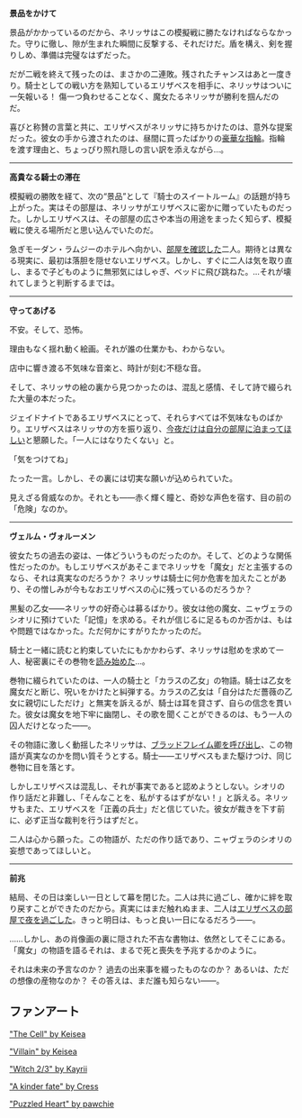 <!-- title: 紙のように薄い -->
<!-- relationship: Romantic -->

**景品をかけて**

景品がかかっているのだから、ネリッサはこの模擬戦に勝たなければならなかった。守りに徹し、隙が生まれた瞬間に反撃する、それだけだ。盾を構え、剣を握りしめ、準備は完璧なはずだった。

だが二戦を終えて残ったのは、まさかの二連敗。残されたチャンスはあと一度きり。騎士としての戦い方を熟知しているエリザベスを相手に、ネリッサはついに一矢報いる！ 傷一つ負わせることなく、魔女たるネリッサが勝利を掴んだのだ。

喜びと称賛の言葉と共に、エリザベスがネリッサに持ちかけたのは、意外な提案だった。彼女の手から渡されたのは、昼間に買ったばかりの[豪華な指輪](https://www.youtube.com/live/uEB2dIe37oo?si=mzKgTVZtwUq3Rxv&t=20334)。指輪を渡す理由と、ちょっぴり照れ隠しの言い訳を添えながら…。

---

**高貴なる騎士の滞在**

模擬戦の勝敗を経て、次の“景品”として『騎士のスイートルーム』の話題が持ち上がった。実はその部屋は、ネリッサがエリザベスに密かに贈っていたものだった。しかしエリザベスは、その部屋の広さや本当の用途をまったく知らず、模擬戦に使える場所だと思い込んでいたのだ。

急ぎモーダン・ラムジーのホテルへ向かい、[部屋を確認した](https://www.youtube.com/watch?v=uEB2dIe37oo&t=20591s)二人。期待とは異なる現実に、最初は落胆を隠せないエリザベス。しかし、すぐに二人は気を取り直し、まるで子どものように無邪気にはしゃぎ、ベッドに飛び跳ねた。…それが壊れてしまうと判断するまでは。

---

**守ってあげる**

不安。そして、恐怖。

理由もなく揺れ動く絵画。それが誰の仕業かも、わからない。

店中に響き渡る不気味な音楽と、時計が刻む不穏な音。

そして、ネリッサの絵の裏から見つかったのは、混乱と感情、そして詩で綴られた大量の本だった。

ジェイドナイトであるエリザベスにとって、それらすべては不気味なものばかり。エリザベスはネリッサの方を振り返り、[今夜だけは自分の部屋に泊まってほしい](https://www.youtube.com/watch?v=uEB2dIe37oo&t=22594s)と懇願した。「一人にはなりたくない」と。

「気をつけてね」

たった一言。しかし、その裏には切実な願いが込められていた。

見えざる脅威なのか。それとも――赤く輝く瞳と、奇妙な声色を宿す、目の前の「危険」なのか。

---

**ヴェルム・ヴォルーメン**

彼女たちの過去の姿は、一体どういうものだったのか。そして、どのような関係性だったのか。もしエリザベスがあそこまでネリッサを「魔女」だと主張するのなら、それは真実なのだろうか？ ネリッサは騎士に何か危害を加えたことがあり、その憎しみが今もなおエリザベスの心に残っているのだろうか？

黒髪の乙女――ネリッサの好奇心は募るばかり。彼女は他の魔女、ニャヴェラのシオリに預けていた「記憶」を求める。それが信じるに足るものか否かは、もはや問題ではなかった。ただ何かにすがりたかったのだ。

騎士と一緒に読むと約束していたにもかかわらず、ネリッサは慰めを求めて一人、秘密裏にその巻物を[読み始めた](https://youtu.be/-BFf3e6YJwY?t=13021)...。

巻物に綴られていたのは、一人の騎士と「カラスの乙女」の物語。騎士は乙女を魔女だと断じ、呪いをかけたと糾弾する。カラスの乙女は「自分はただ薔薇の乙女に親切にしただけ」と無実を訴えるが、騎士は耳を貸さず、自らの信念を貫いた。彼女は魔女を地下牢に幽閉し、その歌を聞くことができるのは、もう一人の囚人だけとなった――。

その物語に激しく動揺したネリッサは、[ブラッドフレイム卿を呼び出し](https://youtu.be/-BFf3e6YJwY?t=13185)、この物語が真実なのかを問い質そうとする。騎士――エリザベスもまた駆けつけ、同じ巻物に目を落とす。

しかしエリザベスは混乱し、それが事実であると認めようとしない。シオリの作り話だと非難し、「そんなことを、私がするはずがない！」と訴える。ネリッサもまた、エリザベスを「正義の兵士」だと信じていた。彼女が裁きを下す前に、必ず正当な裁判を行うはずだと。

二人は心から願った。この物語が、ただの作り話であり、ニャヴェラのシオリの妄想であってほしいと。

---

**前兆**

結局、その日は楽しい一日として幕を閉じた。二人は共に過ごし、確かに絆を取り戻すことができたのだから。真実にはまだ触れぬまま、二人は[エリザベスの部屋で夜を過ごした](https://youtu.be/-BFf3e6YJwY?t=16262)。きっと明日は、もっと良い一日になるだろう――。

……しかし、あの肖像画の裏に隠された不吉な書物は、依然としてそこにある。「魔女」の物語を語るそれは、まるで死と喪失を予兆するかのように。

それは未来の予言なのか？ 過去の出来事を綴ったものなのか？ あるいは、ただの想像の産物なのか？ その答えは、まだ誰も知らない――。

## ファンアート

["The Cell" by Keisea](https://x.com/Keiseeaaa/status/1925918187972964430)

["Villain" by Keisea](https://x.com/Keiseeaaa/status/1923701440473858538)

["Witch 2/3" by Kayrii](https://x.com/VulpusKayrii/status/1921056104634622391)

["A kinder fate" by Cress](https://x.com/CressentiaQin/status/1924078500727955647)

["Puzzled Heart" by pawchie](https://x.com/paw_chie/status/1941250612068569159)
